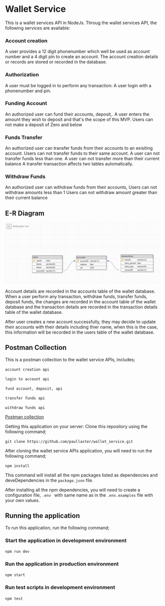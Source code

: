 # Wallet Service
This is a wallet services API in NodeJs.
Throug the wallet services API, the following services are available:

### Account creation
A user provides a 12 digit phonenumber which well be used as account number 
and a 4 digit pin to create an account. The account creation details or records
are stored or recorded in the database.

### Authorization
A user must be logged in to perform any transaction:
A user login with a phonenumber and pin.

### Funding Account
An authorized user can fund their accounts, deposit,.
A user enters the amount they wish to deposit and that's the scope of this MVP.
Users can not make a deposit of Zero and below

### Funds Transfer
An authorized user can transfer funds from their accounts to an exisiting account.
Users can not transfer funds to their same account.
A user can not transfer funds less than one.
A user can not transfer more than their current balance
A transfer transaction affects two tables automatically.

### Withdraw Funds
An authorized user can withdraw funds from their accounts,
Users can not withdraw amounts less than 1
Users can not withdraw amount greater than their current balance


## E-R Diagram
<img src="./public/assets/ERD.png">

Account details are recorded in the accounts table of the wallet database.
When a user perform any transaction, withdraw funds, transfer funds, deposit funds,
the changes are recorded in the account table of the wallet database and the transaction
details are recorded in the transaction details table of the wallet database.

After user creates a new account successfully, they may decide to update their accounts 
with their details including  thier name, when this is the case, this information will be 
recorded in the users table of the wallet database.


## Postman Collection
This is a postman collection to the wallet service APIs, includes;

`account creation api`

`login to account api`

`fund account, deposit, api`

`transfer funds api`

`withdraw funds api`


<a href="https://web.postman.co/workspace/My-Workspace~e801e857-de9e-4c42-8191-af1848cd4384/collection/12642333-f04f782e-4996-440c-8a50-bccd48eb4455?action=share&creator=12642333" target=_blank > Postman collection </a>


Getting this application on your server:
Clone this repository using the following command;

```git clone https://github.com/paullaster/wallet_service.git```

After cloning the wallet service APIs application, you will need to run the following command;

``` npm install ```

This command will install all the npm packages listed as dependencies and deveDependencies in the ```package.json``` file.

After installing all the npm dependencies, you will need to create a configuration file,
```.env ``` with same name as in the  ```.env.examples``` file with your own values.

## Running the application
To run this application, run the following command;

### Start the application in development environment
`npm run dev`

### Run the application in production environment
`npm start`

### Run test scripts in development environment
`npm test`
